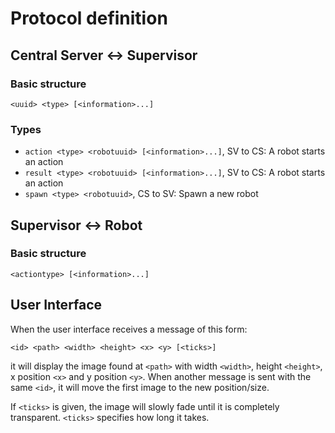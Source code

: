 # Protocol definition

## Central Server <-> Supervisor

### Basic structure

```
<uuid> <type> [<information>...]
```

### Types

* `action <type> <robotuuid> [<information>...]`, SV to CS: A robot starts an action
* `result <type> <robotuuid> [<information>...]`, SV to CS: A robot starts an action
* `spawn <type> <robotuuid>`, CS to SV: Spawn a new robot

## Supervisor <-> Robot

### Basic structure

```
<actiontype> [<information>...]
```

## User Interface

When the user interface receives a message of this form:

```
<id> <path> <width> <height> <x> <y> [<ticks>]
```

it will display the image found at `<path>` with width `<width>`, height
`<height>`, x position `<x>` and y position `<y>`. When another message is sent
with the same `<id>`, it will move the first image to the new position/size.

If `<ticks>` is given, the image will slowly fade until it is completely
transparent. `<ticks>` specifies how long it takes.
